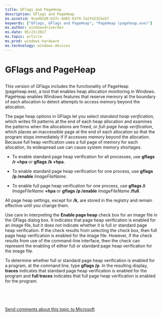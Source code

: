 ```yaml
---
title: GFlags and PageHeap
description: GFlags and PageHeap
ms.assetid: 9ced92d9-b37c-4db5-b3f9-fa2fe5325e57
keywords: ["GFlags, GFlags and PageHeap", "PageHeap (pageheap.exe)"]
ms.author: windowsdriverdev
ms.date: 05/23/2017
ms.topic: article
ms.prod: windows-hardware
ms.technology: windows-devices
---
```


# GFlags and PageHeap


## <span id="ddk_gflags_and_pageheap_dtools"></span><span id="DDK_GFLAGS_AND_PAGEHEAP_DTOOLS"></span>


This version of GFlags includes the functionality of PageHeap (pageheap.exe), a tool that enables heap allocation monitoring in Windows. PageHeap enables Windows features that reserve memory at the boundary of each allocation to detect attempts to access memory beyond the allocation.

The page heap options in GFlags let you select *standard heap verification*, which writes fill patterns at the end of each heap allocation and examines the patterns when the allocations are freed, or *full-page heap verification*, which places an inaccessible page at the end of each allocation so that the program stops immediately if if accesses memory beyond the allocation. Because full heap verification uses a full page of memory for each allocation, its widespread use can cause system memory shortages.

-   To enable standard page heap verification for all processes, use **gflags /r +hpa** or **gflags /k +hpa**.

-   To enable standard page heap verification for one process, use **gflags /p /enable** *ImageFileName*.

-   To enable full page heap verification for one process, use **gflags /i** *ImageFileName* **+hpa** or **gflags /p /enable** *ImageFileName* **/full**.

All page heap settings, except for **/k**, are stored in the registry and remain effective until you change them.

Use care in interpreting the **Enable page heap** check box for an image file in the GFlags dialog box. It indicates that page heap verification is enabled for an image file, but it does not indicate whether it is full or standard page heap verification. If the check results from selecting the check box, then full page heap verification is enabled for the image file. However, if the check results from use of the command-line interface, then the check can represent the enabling of either full or standard page heap verification for the image file.

To determine whether full or standard page heap verification is enabled for a program, at the command line, type **gflags /p**. In the resulting display, **traces** indicates that standard page heap verification is enabled for the program and **full traces** indicates that full page heap verification is enabled for the program.

 

 

[Send comments about this topic to Microsoft](mailto:wsddocfb@microsoft.com?subject=Documentation%20feedback%20[debugger\debugger]:%20GFlags%20and%20PageHeap%20%20RELEASE:%20%285/15/2017%29&body=%0A%0APRIVACY%20STATEMENT%0A%0AWe%20use%20your%20feedback%20to%20improve%20the%20documentation.%20We%20don't%20use%20your%20email%20address%20for%20any%20other%20purpose,%20and%20we'll%20remove%20your%20email%20address%20from%20our%20system%20after%20the%20issue%20that%20you're%20reporting%20is%20fixed.%20While%20we're%20working%20to%20fix%20this%20issue,%20we%20might%20send%20you%20an%20email%20message%20to%20ask%20for%20more%20info.%20Later,%20we%20might%20also%20send%20you%20an%20email%20message%20to%20let%20you%20know%20that%20we've%20addressed%20your%20feedback.%0A%0AFor%20more%20info%20about%20Microsoft's%20privacy%20policy,%20see%20http://privacy.microsoft.com/default.aspx. "Send comments about this topic to Microsoft")




